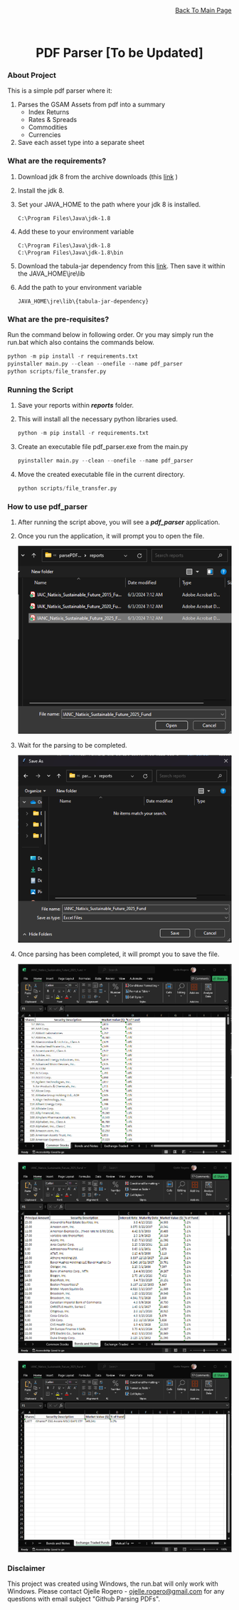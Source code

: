 <p align="right"><a href="https://github.com/ojudz08/AutomationProjects/tree/main">Back To Main Page</a></p>


<!-- PROJECT LOGO -->
<br />
<div align="center">
<h1 align="center">PDF Parser [To be Updated]</h1>
</div>


<!-- ABOUT PROJECT -->
### About Project

This is a simple pdf parser where it:
1. Parses the GSAM Assets from pdf into a summary 
   - Index Returns
   - Rates & Spreads
   - Commodities
   - Currencies
2. Save each asset type into a separate sheet

### What are the requirements?
1. Download jdk 8 from the archive downloads (this [link](https://www.oracle.com/in/java/technologies/javase/javase8-archive-downloads.html) )
2. Install the jdk 8.
3. Set your JAVA_HOME to the path where your jdk 8 is installed. 
   ```
   C:\Program Files\Java\jdk-1.8
   ```
4. Add these to your environment variable
   ```
   C:\Program Files\Java\jdk-1.8
   C:\Program Files\Java\jdk-1.8\bin
   ```
5. Download the tabula-jar dependency from this [link](https://github.com/tabulapdf/tabula-java/releases). Then save it within the JAVA_HOME\jre\lib

6. Add the path to your environment variable
   ```
   JAVA_HOME\jre\lib\{tabula-jar-dependency}
   ```

### What are the pre-requisites?

Run the command below in following order. Or you may simply run the run.bat which also contains the commands below.

```Python
python -m pip install -r requirements.txt
pyinstaller main.py --clean --onefile --name pdf_parser
python scripts/file_transfer.py
```

### Running the Script
1. Save your reports within __*reports*__ folder.

2. This will install all the necessary python libraries used.
   ```Python
   python -m pip install -r requirements.txt
   ```

3. Create an executable file pdf_parser.exe from the main.py
   ```Python
   pyinstaller main.py --clean --onefile --name pdf_parser
   ```

4. Move the created executable file in the current directory.
   ```Python
   python scripts/file_transfer.py
   ```

### How to use pdf_parser
1. After running the script above, you will see a **_pdf_parser_** application.

2. Once you run the application, it will prompt you to open the file.

   ![alt text](img/image1.png)
   
3. Wait for the parsing to be completed.

   ![alt text](img/image2.png)

4. Once parsing has been completed, it will prompt you to save the file.

   ![alt text](img/image3.png)

   ![alt text](img/image4.png)

   ![alt text](img/image5.png)



<!-- CONTACT -->
### Disclaimer

This project was created using Windows, the run.bat will only work with Windows. Please contact Ojelle Rogero - ojelle.rogero@gmail.com for any questions with email subject "Github Parsing PDFs".